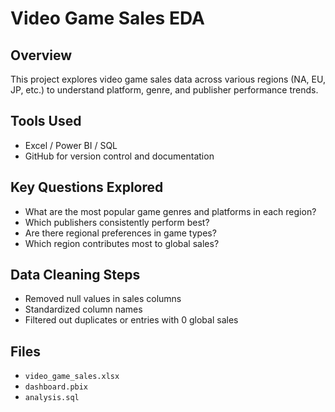 # Video Game Sales EDA

## Overview
This project explores video game sales data across various regions (NA, EU, JP, etc.) to understand platform, genre, and publisher performance trends.

## Tools Used
- Excel / Power BI / SQL
- GitHub for version control and documentation

## Key Questions Explored
- What are the most popular game genres and platforms in each region?
- Which publishers consistently perform best?
- Are there regional preferences in game types?
- Which region contributes most to global sales?

## Data Cleaning Steps
- Removed null values in sales columns
- Standardized column names
- Filtered out duplicates or entries with 0 global sales

## Files
- `video_game_sales.xlsx`
- `dashboard.pbix`
- `analysis.sql`
